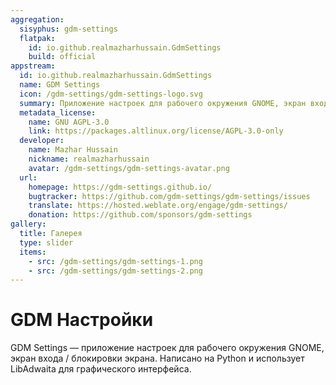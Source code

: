 ```yaml
---
aggregation:
  sisyphus: gdm-settings
  flatpak:
    id: io.github.realmazharhussain.GdmSettings
    build: official
appstream:
  id: io.github.realmazharhussain.GdmSettings
  name: GDM Settings
  icon: /gdm-settings/gdm-settings-logo.svg
  summary: Приложение настроек для рабочего окружения GNOME, экран входа / блокировки экрана.
  metadata_license:
    name: GNU AGPL-3.0
    link: https://packages.altlinux.org/license/AGPL-3.0-only
  developer:
    name: Mazhar Hussain
    nickname: realmazharhussain
    avatar: /gdm-settings/gdm-settings-avatar.png
  url:
    homepage: https://gdm-settings.github.io/
    bugtracker: https://github.com/gdm-settings/gdm-settings/issues
    translate: https://hosted.weblate.org/engage/gdm-settings/
    donation: https://github.com/sponsors/gdm-settings
gallery:
  title: Галерея
  type: slider
  items:
    - src: /gdm-settings/gdm-settings-1.png
    - src: /gdm-settings/gdm-settings-2.png
---
```


# GDM Настройки

GDM Settings — приложение настроек для рабочего окружения GNOME, экран входа / блокировки экрана. Написано на Python и использует LibAdwaita для графического интерфейса.

<AGWGallery />

<!--@include: @apps/_parts/install/content-repo.md-->
<!--@include: @apps/_parts/install/content-flatpak.md-->
